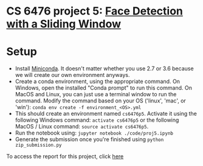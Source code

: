 # CS 6476 project 5: [Face Detection with a Sliding Window](https://www.cc.gatech.edu/~hays/compvision2018/proj5/)

# Setup
- Install [Miniconda](https://conda.io/miniconda). It doesn't matter whether you use 2.7 or 3.6 because we will create our own environment anyways.
- Create a conda environment, using the appropriate command. On Windows, open the installed "Conda prompt" to run this command. On MacOS and Linux, you can just use a terminal window to run the command. Modify the command based on your OS ('linux', 'mac', or 'win'): `conda env create -f environment_<OS>.yml`
- This should create an environment named `cs6476p5`. Activate it using the following Windows command: `activate cs6476p5` or the following MacOS / Linux command: `source activate cs6476p5`.
- Run the notebook using: `jupyter notebook ./code/proj5.ipynb`
- Generate the submission once you're finished using `python zip_submission.py`


To access the report for this project, click [here](https://github.com/frafiei3/CS6476-Computer-Vision/blob/master/Project%205/proj5/html/Report.md)
